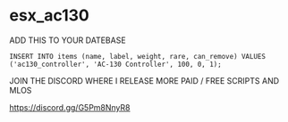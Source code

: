 # esx_ac130


ADD THIS TO YOUR DATEBASE 


``INSERT INTO items (name, label, weight, rare, can_remove) VALUES
('ac130_controller', 'AC-130 Controller', 100, 0, 1);``





JOIN THE DISCORD WHERE I RELEASE MORE PAID / FREE SCRIPTS AND MLOS  

https://discord.gg/G5Pm8NnyR8
